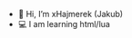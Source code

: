 - 👋 Hi, I’m xHajmerek (Jakub)
- 💻 I am learning html/lua

<!---
Hajmerek/Hajmerek is a ✨ special ✨ repository because its `README.md` (this file) appears on your GitHub profile.
You can click the Preview link to take a look at your changes.
--->
